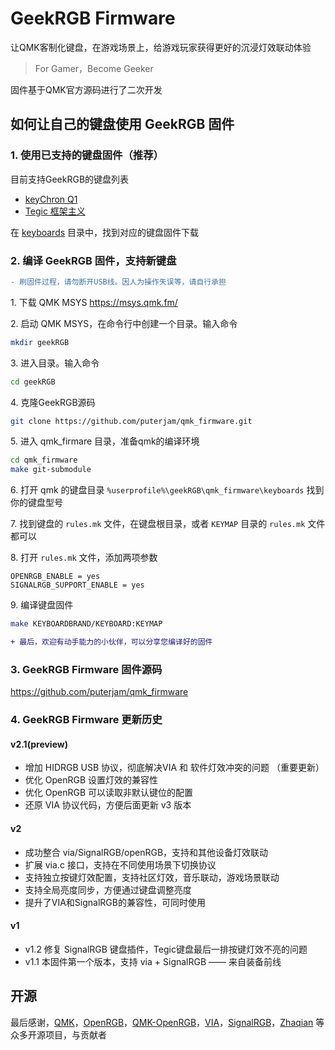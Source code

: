 # GeekRGB Firmware

让QMK客制化键盘，在游戏场景上，给游戏玩家获得更好的沉浸灯效联动体验

> For Gamer，Become Geeker

固件基于QMK官方源码进行了二次开发

## 如何让自己的键盘使用 GeekRGB 固件

### 1. 使用已支持的键盘固件（推荐）
目前支持GeekRGB的键盘列表

* [keyChron Q1](firmware/keychron/Q1/)
* [Tegic 框架主义](firmware/melgeek/tegic/)

在 [keyboards](keyboards) 目录中，找到对应的键盘固件下载

### 2. 编译 GeekRGB 固件，支持新键盘
```diff
- 刷固件过程，请勿断开USB线。因人为操作失误等，请自行承担
```

1. 下载 QMK MSYS https://msys.qmk.fm/

2. 启动 QMK MSYS，在命令行中创建一个目录。输入命令 
```Bash
mkdir geekRGB
```

3. 进入目录。输入命令
 ```Bash
cd geekRGB
```

4. 克隆GeekRGB源码 
```Bash
git clone https://github.com/puterjam/qmk_firmware.git
```

5. 进入 qmk_firmare 目录，准备qmk的编译环境
 ```Bash
 cd qmk_firmware
 make git-submodule
 ```

6. 打开 qmk 的键盘目录 `%userprofile%\geekRGB\qmk_firmware\keyboards` 找到你的键盘型号

7. 找到键盘的 `rules.mk` 文件，在键盘根目录，或者 `KEYMAP` 目录的 `rules.mk` 文件都可以

8. 打开 `rules.mk` 文件，添加两项参数
```
OPENRGB_ENABLE = yes
SIGNALRGB_SUPPORT_ENABLE = yes
```
9. 编译键盘固件
```Bash
make KEYBOARDBRAND/KEYBOARD:KEYMAP
```

```diff
+ 最后，欢迎有动手能力的小伙伴，可以分享您编译好的固件
```

### 3. GeekRGB Firmware 固件源码
https://github.com/puterjam/qmk_firmware

### 4. GeekRGB Firmware 更新历史
#### v2.1(preview)
* 增加 HIDRGB USB 协议，彻底解决VIA 和 软件灯效冲突的问题 （重要更新）
* 优化 OpenRGB 设置灯效的兼容性
* 优化 OpenRGB 可以读取非默认键位的配置
* 还原 VIA 协议代码，方便后面更新 v3 版本

#### v2
* 成功整合 via/SignalRGB/openRGB，支持和其他设备灯效联动
* 扩展 via.c 接口，支持在不同使用场景下切换协议
* 支持独立按键灯效配置，支持社区灯效，音乐联动，游戏场景联动
* 支持全局亮度同步，方便通过键盘调整亮度
* 提升了VIA和SignalRGB的兼容性，可同时使用

#### v1
* v1.2 修复 SignalRGB 键盘插件，Tegic键盘最后一排按键灯效不亮的问题
* v1.1 本固件第一个版本，支持 via + SignalRGB —— 来自装备前线

## 开源
最后感谢，[QMK](https://qmk.fm/zh-cn/)，[OpenRGB](https://gitlab.com/CalcProgrammer1/OpenRGB)，[QMK-OpenRGB](https://github.com/Kasper24/QMK-OpenRGB)，[VIA](https://github.com/the-via)，[SignalRGB](https://gitlab.com/signalrgb/qmk_firmware)，[Zhaqian](https://github.com/zhaqian12) 等众多开源项目，与贡献者